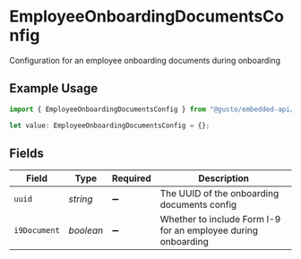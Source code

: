 # EmployeeOnboardingDocumentsConfig

Configuration for an employee onboarding documents during onboarding

## Example Usage

```typescript
import { EmployeeOnboardingDocumentsConfig } from "@gusto/embedded-api/models/components/employee.js";

let value: EmployeeOnboardingDocumentsConfig = {};
```

## Fields

| Field                                                         | Type                                                          | Required                                                      | Description                                                   |
| ------------------------------------------------------------- | ------------------------------------------------------------- | ------------------------------------------------------------- | ------------------------------------------------------------- |
| `uuid`                                                        | *string*                                                      | :heavy_minus_sign:                                            | The UUID of the onboarding documents config                   |
| `i9Document`                                                  | *boolean*                                                     | :heavy_minus_sign:                                            | Whether to include Form I-9 for an employee during onboarding |